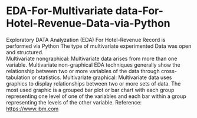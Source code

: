# EDA-For-Multivariate data-For-Hotel-Revenue-Data-via-Python
Exploratory DATA Analyzation (EDA) For Hotel-Revenue Record is performed via Python
The type of multivariate experimented Data was open and structured.  
Multivariate nongraphical: Multivariate data arises from more than one variable. Multivariate non-graphical EDA techniques generally show the relationship between two or more variables of the data through cross-tabulation or statistics.
Multivariate graphical: Multivariate data uses graphics to display relationships between two or more sets of data. The most used graphic is a grouped bar plot or bar chart with each group representing one level of one of the variables and each bar within a group representing the levels of the other variable.
Reference: https://www.ibm.com
